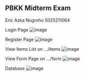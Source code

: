 ## PBKK Midterm Exam

Eric Azka Nugroho 5025211064


Login Page
![image](https://github.com/EricAzka01/Inventory/assets/115058169/706ca26c-9e53-4cb9-a1cf-c4b0d9460d22)

Register Page
![image](https://github.com/EricAzka01/Inventory/assets/115058169/56e48d66-91f4-4e17-b78f-541eb8fc877d)

View Items List on .../items
![image](https://github.com/EricAzka01/Inventory/assets/115058169/813bd311-85a4-4e3e-90a7-20f936fe7907)

View Form Page on .../form
![image](https://github.com/EricAzka01/Inventory/assets/115058169/7c50e2ad-977b-418d-bfbc-e0828f24e454)

Database
![image](https://github.com/EricAzka01/Inventory/assets/115058169/5cd2ef5e-3b13-47c0-b2e9-517aeec6c30f)

